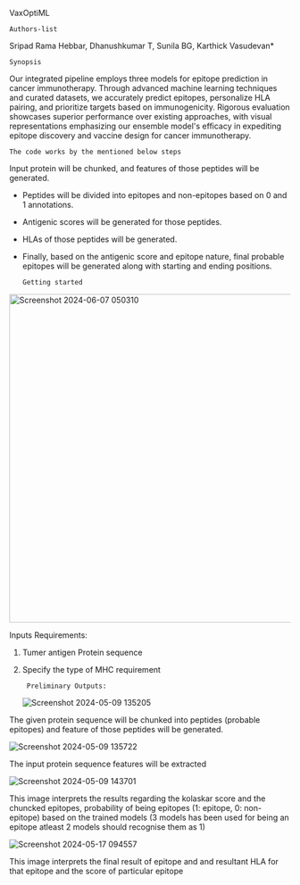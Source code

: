 VaxOptiML

    Authors-list
  Sripad Rama Hebbar, Dhanushkumar T, Sunila BG, Karthick Vasudevan*


    Synopsis 

Our integrated pipeline employs three models for epitope prediction in cancer immunotherapy. Through advanced machine learning techniques and curated datasets, we accurately predict epitopes, personalize HLA pairing, and prioritize targets based on immunogenicity. Rigorous evaluation showcases superior performance over existing approaches, with visual representations emphasizing our ensemble model's efficacy in expediting epitope discovery and vaccine design for cancer immunotherapy. 

    The code works by the mentioned below steps  

Input protein will be chunked, and features of those peptides will be generated.

- Peptides will be divided into epitopes and non-epitopes based on 0 and 1 annotations.
- Antigenic scores will be generated for those peptides.
- HLAs of those peptides will be generated.
- Finally, based on the antigenic score and epitope nature, final probable epitopes will be generated along with starting and ending positions.





      Getting started
  
 
<img width="589" alt="Screenshot 2024-06-07 050310" src="https://github.com/karthick1087/VaxOptiML/assets/44516308/9a2b99ac-2f95-4d42-bfed-9d53a6dca621">



Inputs Requirements:
1. Tumer antigen Protein sequence
2. Specify the type of MHC requirement
   

        Preliminary Outputs:
   ![Screenshot 2024-05-09 135205](https://github.com/sripad2020/aaa/assets/59697056/bbe98dba-cc77-46ce-82a2-e3c21baca954)

The given protein sequence will be chunked into peptides (probable epitopes)  and feature of those peptides will be generated.


![Screenshot 2024-05-09 135722](https://github.com/sripad2020/aaa/assets/59697056/d4ee347d-5d37-4364-aa27-fc70f6bcd06e)


The input protein sequence features will be extracted




![Screenshot 2024-05-09 143701](https://github.com/sripad2020/aaa/assets/59697056/9d0d8847-1544-4a86-aeb4-19a7ca18bb5a)

This image interprets the results regarding the kolaskar score and the chuncked epitopes, probability of being epitopes (1: epitope, 
0: non-epitope) based on the trained models (3 models has been used for being an epitope atleast 2 models should recognise them as 1)



![Screenshot 2024-05-17 094557](https://github.com/sripad2020/aaa/assets/59697056/39f8f313-ee23-44ec-a672-903600e33ffe)


This image interprets the final result of epitope and and resultant HLA for that epitope and the score of particular epitope
